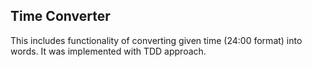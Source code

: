 ## Time Converter

This includes functionality of converting given time (24:00 format) into words. It was implemented with TDD approach.
